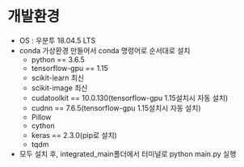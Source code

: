 # 개발환경

- OS : 우분투 18.04.5 LTS
- conda 가상환경 만들어서 conda 명령어로 순서대로 설치
  - python == 3.6.5
  - tensorflow-gpu == 1.15
  - scikit-learn 최신
  - scikit-image 최신
  - cudatoolkit == 10.0.130(tensorflow-gpu 1.15설치시 자동 설치)
  - cudnn == 7.6.5(tensorflow-gpu 1.15설치시 자동 설치)
  - Pillow
  - cython
  - keras == 2.3.0(pip로 설치)
  - tqdm
- 모두 설치 후, integrated_main폴더에서 터미널로 python main.py 실행
